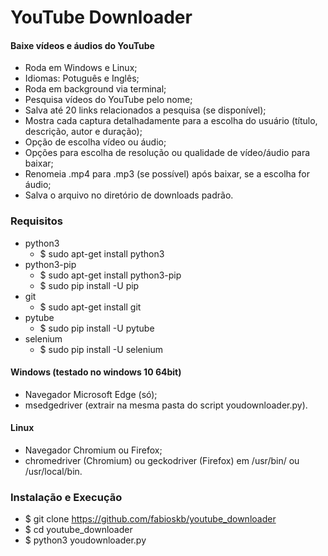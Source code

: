 # YouTube Downloader
#### Baixe vídeos e áudios do YouTube
* Roda em Windows e Linux;
* Idiomas: Potuguês e Inglês;
* Roda em background via terminal;
* Pesquisa vídeos do YouTube pelo nome;
* Salva até 20 links relacionados a pesquisa (se disponível);
* Mostra cada captura detalhadamente para a escolha do usuário (título, descrição, autor e duração);
* Opção de escolha vídeo ou áudio;
* Opções para escolha de resolução ou qualidade de vídeo/áudio para baixar;
* Renomeia .mp4 para .mp3 (se possível) após baixar, se a escolha for áudio;
* Salva o arquivo no diretório de downloads padrão.

### Requisitos
* python3
  - $ sudo apt-get install python3
* python3-pip
  - $ sudo apt-get install python3-pip
  - $ sudo pip install -U pip
* git
  - $ sudo apt-get install git
* pytube
  - $ sudo pip install -U pytube
* selenium
  - $ sudo pip install -U selenium
#### Windows (testado no windows 10 64bit)
* Navegador Microsoft Edge (só);
* msedgedriver (extrair na mesma pasta do script youdownloader.py).
#### Linux
* Navegador Chromium ou Firefox;
* chromedriver (Chromium) ou geckodriver (Firefox) em /usr/bin/ ou /usr/local/bin.

### Instalação e Execução
* $ git clone https://github.com/fabioskb/youtube_downloader
* $ cd youtube_downloader
* $ python3 youdownloader.py

